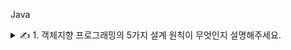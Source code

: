 Java

<details>
<summary>✍️ 1. 객체지향 프로그래밍의 5가지 설계 원칙이 무엇인지 설명해주세요.</summary>
<br>

***단일 책임의 원칙 (SRP, Single Responsibility Principle)***

- 하나의 클래스는 한가지 책임을 가져야 하고 같은 이유로 변경될 코드는 모으지만 다른 이유로 변경될 코드는 배제합니다.
- 하나의 액터(역할)에 대해서만 책임을 갖는다면 변경을 특정할 수 있으므로 변경해야 하는 이유와 시점이 명확해집니다.
- 단일 책임의 원칙을 적용하면 응집도는 높이고 결합도는 낮출 수 있습니다.
- 뿐만 아니라 책임을 적절하게 분배함으로써 코드의 가독성 향상, 유지보수 용이라는 이점까지 얻을 수 있습니다.

***개방 폐쇄 원칙 (OCP, Open-Closed Principle)***

- 요구사항의 변경이나 추가사항이 발생하더라도 기존의 구성요소는 수정이 일어나지 않아야하며 쉽게 확장이 가능하여 재사용할 수 있어야 합니다.
- 개방 폐쇄 원칙을 지키기 위해서는 추상화에 의존해야 하는데 추상화란 핵심적인 부분만 남기고 불필요한 부분을 제거함으로써 복잡한 것을 간단히 하는 것입니다.
- 추상화를 통해 변하지 않는 부분만 남김으로써 기능을 구체화하고 확장할 수 있으며 변경이 필요한 경우에는 생략된 부분을 수정하여 원칙을 지킬 수 있습니다.
    - ex) 변하지 않는 것은 사용자를 추가할 때 암호화가 필요하다는 것이고 변하는 것은 사용되는 구체적인 암호화 정책입니다.

***인터페이스 분리 원칙 (ISP, Interface Segregation Principle)***

- 클라이언트가 필요하지 않는 것들을 의존하지 않도록 인터페이스를 작게 유지해야 합니다.
- 충분히 높은 응집도를 가진 클래스라도 목적과 관심이 다른 클라이언트가 있다면 인터페이스를 통해 적절히 분리할 필요가 있습니다.
- 인터페이스 분리 원칙을 적용하면 클라이언트는 자신이 사용하지 않는 메서드에 생긴 변화에 영향을 받지 않게 됩니다.

***리스코프 치환 원칙 (LSP, Liskov Substitution Principle)***

- 하위 클래스는 상위 클래스를 대체할 수 있어야 하며 하위 클래스가 변경되어도 상위 클래스에서 정의한 기능이 정상적으로 동작해야 합니다.
- 리스코프 치환 원칙을 지키기 위해서는 상위 클래스의 메서드를 의도와 다르게 오버라이딩 하지 않는 것이 중요합니다.

***의존 역전 원칙 (DIP, Dependency Inversion Principle)***

- 상위 모듈은 하위 모듈의 구현에 의존해서는 안 되며 하위 모듈은 상위 모듈에서 정의한 추상 타입에 의존해야 합니다.
- 상위 모듈은 변경이 없는 추상화된 클래스 또는 인터페이스를 의미하며 하위 모듈은 변화기 쉬운 구현 클래스를 의미합니다.
- 상위 모듈에 인터페이스가 위치하게 되고 하위 모듈이 그것을 구현하는 형태가 되는데 상위 모듈은 어떤 변경에도 영향을 받지 않게 됩니다.
- 결국 의존 역전 원칙의 핵심은 추상화에 의존하자이며 모든 관계를 구현 클래스가 아닌 추상 클래스나 인터페이스와 맺도록 하는 것입니다.

</details>
